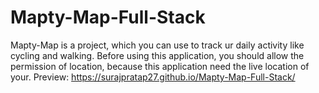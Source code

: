 # Mapty-Map-Full-Stack

Mapty-Map is a project, which you can use to track ur daily activity like cycling and walking.
Before using this application, you should allow the permission of location, because this application need the live location of your.
Preview: https://surajpratap27.github.io/Mapty-Map-Full-Stack/
